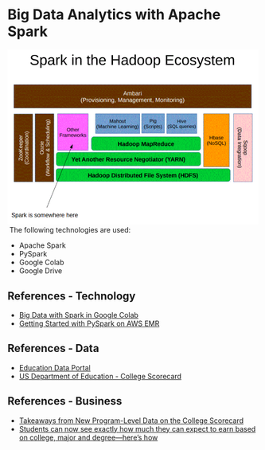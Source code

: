 # Big Data Analytics with Apache Spark
![](https://github.com/wcj365/apache-spark/blob/master/images/Spark-in-Hadoop.GIF)
![]()
The following technologies are used:
- Apache Spark
- PySpark
- Google Colab
- Google Drive
## References - Technology
- [Big Data with Spark in Google Colab](https://medium.com/@rmache/big-data-with-spark-in-google-colab-7c046e24b3)
- [Getting Started with PySpark on AWS EMR](https://towardsdatascience.com/getting-started-with-pyspark-on-amazon-emr-c85154b6b921)
## References - Data 
- [Education Data Portal](https://educationdata.urban.org/)
- [US Department of Education - College Scorecard](https://collegescorecard.ed.gov/)
## References - Business
- [Takeaways from New Program-Level Data on the College Scorecard](https://ticas.org/accountability/data-evidence-and-information/takeaways-from-new-program-level-data-on-the-college-scorecard/) 
- [Students can now see exactly how much they can expect to earn based on college, major and degree—here’s how](https://www.cnbc.com/2019/11/27/how-to-use-college-scorecard-to-see-how-much-college-graduates-earn.html)
